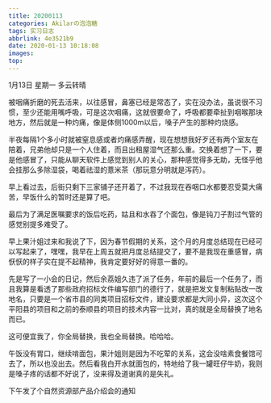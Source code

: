 ```yaml
---
title: 20200113
categories: Akilarの泡泡糖
tags: 实习日志
abbrlink: 4e3521b9
date: 2020-01-13 10:18:08
images:
top:
---
```

1月13日 星期一 多云转晴

被咽痛折磨的死去活来，以往感冒，鼻塞已经是常态了，实在没办法，虽说很不习惯，至少还能用嘴呼吸，可是这次咽痛，这就很要命了，呼吸都要牵扯到咽喉那块地方，然后就是一种灼痛，像是体侧1000m以后，嗓子产生的那种灼烧感。

半夜每隔1个多小时就被窒息感或者灼痛感弄醒，现在想想我好歹还有两个室友在陪着，兄弟他却只是一个人住着，而且出租屋湿气还那么重。交换着想了一下，要是他感冒了，只能从聊天软件上感觉到别人的关心，那种感觉得多无助，无怪乎他会挂那么多除湿袋，喝着祛湿的薏米茶（那玩意分明就是泻药）。

早上看过去，后街只剩下三家铺子还开着了，不过我现在吞咽口水都要忍受莫大痛苦，早饭什么的暂时还是算了吧。

最后为了满足医嘱要求的饭后吃药，姑且和水吞了个面包，像是钝刀子割过气管的感觉别提多难受了。

早上果汁姐过来和我说了下，因为春节假期的关系，这个月的月度总结现在已经可以写起来了，嘿嘿，我早在上周五就把月度总结提交了，要不是我现在重感冒，病恹恹的样子实在提不起精神，我肯定要好好的得意一番的。

先是写了一小会的日记，然后余荔姐久违了派了任务，年前的最后一个任务了，而且我算是看透了那些政府招标文件编写部门的德行了，就是把发文复制粘贴改一改地名，只要是一个省市县的同类项目招标文件，建设要求都是大同小异，这次这个平阳县的项目和之前的泰顺县的项目的技术内容一比对，真的就是全局替换了地名而已。

这可便宜我了，你全局替换，我也全局替换。哈哈哈。

午饭没有胃口，继续啃面包，果汁姐则是因为不吃荤的关系，这会没啥素食餐馆可去了，所以也没出去。然后看我白开水就面包的，特地给了我一罐旺仔牛奶，我则是嗓子疼的话都不好说了，没来得及道谢真的是失礼。

下午发了个自然资源部产品介绍会的通知
